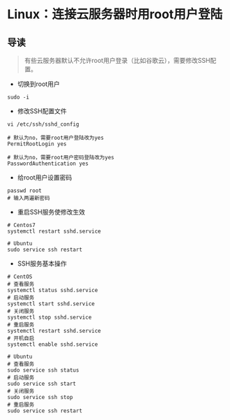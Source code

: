 # Linux：连接云服务器时用root用户登陆

## 导读

> 有些云服务器默认不允许root用户登录（比如谷歌云），需要修改SSH配置。

- 切换到root用户

```shell
sudo -i
```

- 修改SSH配置文件

```shell
vi /etc/ssh/sshd_config

# 默认为no，需要root用户登陆改为yes
PermitRootLogin yes

# 默认为no，需要root用户密码登陆改为yes
PasswordAuthentication yes
```

- 给root用户设置密码

```shell
passwd root
# 输入两遍新密码
```

- 重启SSH服务使修改生效

```shell
# Centos7
systemctl restart sshd.service

# Ubuntu
sudo service ssh restart
```

- SSH服务基本操作

```shell
# CentOS
# 查看服务
systemctl status sshd.service
# 启动服务
systemctl start sshd.service
# 关闭服务
systemctl stop sshd.service
# 重启服务
systemctl restart sshd.service
# 开机自启
systemctl enable sshd.service

# Ubuntu
# 查看服务
sudo service ssh status
# 启动服务
sudo service ssh start
# 关闭服务
sudo service ssh stop
# 重启服务
sudo service ssh restart
```
